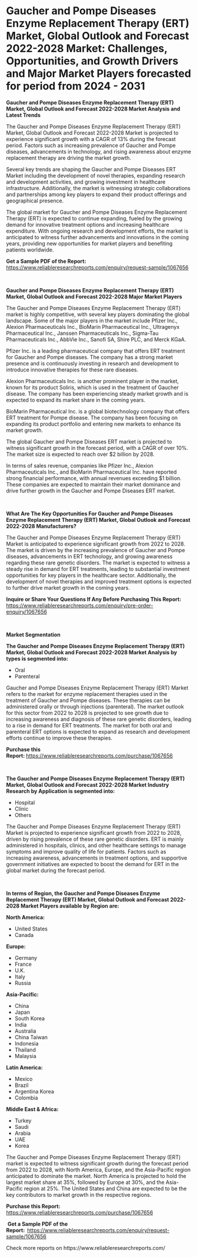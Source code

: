 <p><h1>Gaucher and Pompe Diseases Enzyme Replacement Therapy (ERT) Market, Global Outlook and Forecast 2022-2028 Market: Challenges, Opportunities, and Growth Drivers and Major Market Players forecasted for period from 2024 - 2031</h1></p><p><strong>Gaucher and Pompe Diseases Enzyme Replacement Therapy (ERT) Market, Global Outlook and Forecast 2022-2028 Market Analysis and Latest Trends</strong></p>
<p><p>The Gaucher and Pompe Diseases Enzyme Replacement Therapy (ERT) Market, Global Outlook and Forecast 2022-2028 Market is projected to experience significant growth with a CAGR of 13% during the forecast period. Factors such as increasing prevalence of Gaucher and Pompe diseases, advancements in technology, and rising awareness about enzyme replacement therapy are driving the market growth.</p><p>Several key trends are shaping the Gaucher and Pompe Diseases ERT Market including the development of novel therapies, expanding research and development activities, and growing investment in healthcare infrastructure. Additionally, the market is witnessing strategic collaborations and partnerships among key players to expand their product offerings and geographical presence.</p><p>The global market for Gaucher and Pompe Diseases Enzyme Replacement Therapy (ERT) is expected to continue expanding, fueled by the growing demand for innovative treatment options and increasing healthcare expenditure. With ongoing research and development efforts, the market is anticipated to witness further advancements and innovations in the coming years, providing new opportunities for market players and benefiting patients worldwide.</p></p>
<p><strong>Get a Sample PDF of the Report:&nbsp;</strong> <a href="https://www.reliableresearchreports.com/enquiry/request-sample/1067656">https://www.reliableresearchreports.com/enquiry/request-sample/1067656</a></p>
<p>&nbsp;</p>
<p><strong>Gaucher and Pompe Diseases Enzyme Replacement Therapy (ERT) Market, Global Outlook and Forecast 2022-2028 Major Market Players</strong></p>
<p><p>The Gaucher and Pompe Diseases Enzyme Replacement Therapy (ERT) market is highly competitive, with several key players dominating the global landscape. Some of the major players in the market include Pfizer Inc., Alexion Pharmaceuticals Inc., BioMarin Pharmaceutical Inc., Ultragenyx Pharmaceutical Inc., Janssen Pharmaceuticals Inc., Sigma-Tau Pharmaceuticals Inc., AbbVie Inc., Sanofi SA, Shire PLC, and Merck KGaA.</p><p>Pfizer Inc. is a leading pharmaceutical company that offers ERT treatment for Gaucher and Pompe diseases. The company has a strong market presence and is continuously investing in research and development to introduce innovative therapies for these rare diseases.</p><p>Alexion Pharmaceuticals Inc. is another prominent player in the market, known for its product Soliris, which is used in the treatment of Gaucher disease. The company has been experiencing steady market growth and is expected to expand its market share in the coming years.</p><p>BioMarin Pharmaceutical Inc. is a global biotechnology company that offers ERT treatment for Pompe disease. The company has been focusing on expanding its product portfolio and entering new markets to enhance its market growth.</p><p>The global Gaucher and Pompe Diseases ERT market is projected to witness significant growth in the forecast period, with a CAGR of over 10%. The market size is expected to reach over $2 billion by 2028.</p><p>In terms of sales revenue, companies like Pfizer Inc., Alexion Pharmaceuticals Inc., and BioMarin Pharmaceutical Inc. have reported strong financial performance, with annual revenues exceeding $1 billion. These companies are expected to maintain their market dominance and drive further growth in the Gaucher and Pompe Diseases ERT market.</p></p>
<p>&nbsp;</p>
<p><strong>What Are The Key Opportunities For Gaucher and Pompe Diseases Enzyme Replacement Therapy (ERT) Market, Global Outlook and Forecast 2022-2028 Manufacturers?</strong></p>
<p><p>The Gaucher and Pompe Diseases Enzyme Replacement Therapy (ERT) Market is anticipated to experience significant growth from 2022 to 2028. The market is driven by the increasing prevalence of Gaucher and Pompe diseases, advancements in ERT technology, and growing awareness regarding these rare genetic disorders. The market is expected to witness a steady rise in demand for ERT treatments, leading to substantial investment opportunities for key players in the healthcare sector. Additionally, the development of novel therapies and improved treatment options is expected to further drive market growth in the coming years.</p></p>
<p><strong>Inquire or Share Your Questions If Any Before Purchasing This Report:</strong> <a href="https://www.reliableresearchreports.com/enquiry/pre-order-enquiry/1067656">https://www.reliableresearchreports.com/enquiry/pre-order-enquiry/1067656</a></p>
<p>&nbsp;</p>
<p><strong>Market Segmentation</strong></p>
<p><strong>The Gaucher and Pompe Diseases Enzyme Replacement Therapy (ERT) Market, Global Outlook and Forecast 2022-2028 Market Analysis by types is segmented into:</strong></p>
<p><ul><li>Oral</li><li>Parenteral</li></ul></p>
<p><p>Gaucher and Pompe Diseases Enzyme Replacement Therapy (ERT) Market refers to the market for enzyme replacement therapies used in the treatment of Gaucher and Pompe diseases. These therapies can be administered orally or through injections (parenteral). The market outlook for this sector from 2022 to 2028 is projected to see growth due to increasing awareness and diagnosis of these rare genetic disorders, leading to a rise in demand for ERT treatments. The market for both oral and parenteral ERT options is expected to expand as research and development efforts continue to improve these therapies.</p></p>
<p><strong>Purchase this Report:&nbsp;</strong><a href="https://www.reliableresearchreports.com/purchase/1067656">https://www.reliableresearchreports.com/purchase/1067656</a></p>
<p>&nbsp;</p>
<p><strong>The Gaucher and Pompe Diseases Enzyme Replacement Therapy (ERT) Market, Global Outlook and Forecast 2022-2028 Market Industry Research by Application is segmented into:</strong></p>
<p><ul><li>Hospital</li><li>Clinic</li><li>Others</li></ul></p>
<p><p>The Gaucher and Pompe Diseases Enzyme Replacement Therapy (ERT) Market is projected to experience significant growth from 2022 to 2028, driven by rising prevalence of these rare genetic disorders. ERT is mainly administered in hospitals, clinics, and other healthcare settings to manage symptoms and improve quality of life for patients. Factors such as increasing awareness, advancements in treatment options, and supportive government initiatives are expected to boost the demand for ERT in the global market during the forecast period.</p></p>
<p>&nbsp;</p>
<p><strong>In terms of Region, the Gaucher and Pompe Diseases Enzyme Replacement Therapy (ERT) Market, Global Outlook and Forecast 2022-2028 Market Players available by Region are:</strong></p>
<p>
    <p> <strong> North America: </strong>
        <ul>
            <li>United States</li>
            <li>Canada</li>
        </ul>
        </p> 
    <p> <strong> Europe: </strong>
        <ul>
            <li>Germany</li>
            <li>France</li>
            <li>U.K.</li>
            <li>Italy</li>
            <li>Russia</li>
        </ul>
        </p> 
    <p> <strong> Asia-Pacific: </strong>
        <ul>
            <li>China</li>
            <li>Japan</li>
            <li>South Korea</li>
            <li>India</li>
            <li>Australia</li>
            <li>China Taiwan</li>
            <li>Indonesia</li>
            <li>Thailand</li>
            <li>Malaysia</li>
        </ul>
        </p> 
    <p> <strong> Latin America: </strong>
        <ul>
            <li>Mexico</li>
            <li>Brazil</li>
            <li>Argentina Korea</li>
            <li>Colombia</li>
        </ul>
        </p> 
    <p> <strong> Middle East & Africa: </strong>
        <ul>
            <li>Turkey</li>
            <li>Saudi</li>
            <li>Arabia</li>
            <li>UAE</li>
            <li>Korea</li>
        </ul>
    </p>
    </p>
<p><p>The Gaucher and Pompe Diseases Enzyme Replacement Therapy (ERT) market is expected to witness significant growth during the forecast period from 2022 to 2028, with North America, Europe, and the Asia-Pacific region anticipated to dominate the market. North America is projected to hold the largest market share at 35%, followed by Europe at 30%, and the Asia-Pacific region at 25%. The United States and China are expected to be the key contributors to market growth in the respective regions.</p></p>
<p><strong>Purchase this Report: </strong><a href="https://www.reliableresearchreports.com/purchase/1067656">https://www.reliableresearchreports.com/purchase/1067656</a></p>
<p>&nbsp;<strong>Get a Sample PDF of the Report:&nbsp;&nbsp;</strong><a href="https://www.reliableresearchreports.com/enquiry/request-sample/1067656">https://www.reliableresearchreports.com/enquiry/request-sample/1067656</a></p>
<p><strong></strong></p>
<p>Check more reports on https://www.reliableresearchreports.com/</p>